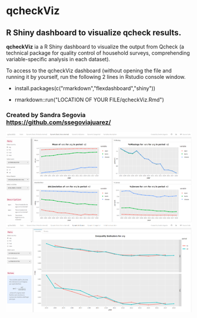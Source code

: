 # qcheckViz
## R Shiny dashboard to visualize qcheck results.
**qcheckViz** ia a R Shiny dashboard to visualize the output from Qcheck (a technical package for quality control of household surveys, comprehending variable-specific analysis in each dataset).

To access to the qcheckViz dashboard (without opening the file and running it by yourself, run the following 2 lines in Rstudio console window. 

- install.packages(c("rmarkdown","flexdashboard","shiny"))

- rmarkdown::run("LOCATION OF YOUR FILE/qcheckViz.Rmd")

### Created by Sandra Segovia https://github.com/ssegoviajuarez/


![Basic Analysis](https://github.com/ssegoviajuarez/samplecode/blob/main/images/basic.PNG?raw=true)
![Indicators](https://github.com/ssegoviajuarez/samplecode/blob/main/images/indi.PNG)
